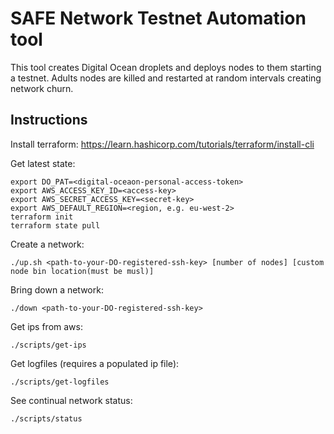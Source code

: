 # SAFE Network Testnet Automation tool

This tool creates Digital Ocean droplets and deploys nodes to them starting a testnet. 
Adults nodes are killed and restarted at random intervals creating network churn.

## Instructions

Install terraform: https://learn.hashicorp.com/tutorials/terraform/install-cli


Get latest state:
```
export DO_PAT=<digital-oceaon-personal-access-token>
export AWS_ACCESS_KEY_ID=<access-key>
export AWS_SECRET_ACCESS_KEY=<secret-key>
export AWS_DEFAULT_REGION=<region, e.g. eu-west-2>
terraform init
terraform state pull
```

Create a network:
```
./up.sh <path-to-your-DO-registered-ssh-key> [number of nodes] [custom node bin location(must be musl)]
```

Bring down a network:

```
./down <path-to-your-DO-registered-ssh-key>
```

Get ips from aws:

```
./scripts/get-ips
```

Get logfiles (requires a populated ip file):

```
./scripts/get-logfiles
```

See continual network status:

```
./scripts/status
```